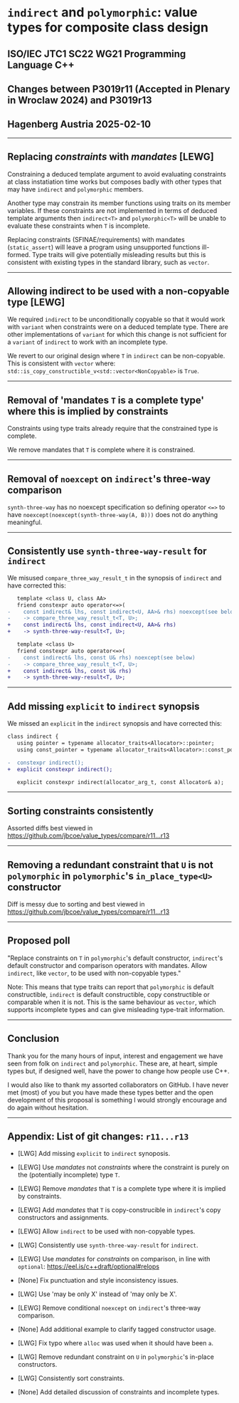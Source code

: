 # `indirect` and `polymorphic`: value types for composite class design

## ISO/IEC JTC1 SC22 WG21 Programming Language C++

## Changes between P3019r11 (Accepted in Plenary in Wroclaw 2024) and P3019r13

## Hagenberg Austria 2025-02-10

---

## Replacing _constraints_ with _mandates_ [LEWG]

Constraining a deduced template argument to avoid evaluating constraints at class
instatiation time works but composes badly with other types that may have `indirect`
and `polymorphic` members.

Another type may constrain its member functions using traits on its member variables.
If these constraints are not implemented in terms of deduced template arguments then
`indirect<T>` and `polymorphic<T>` will be unable to evaluate these constraints when
`T` is incomplete.

Replacing constraints (SFINAE/requirements) with mandates (`static_assert`) will leave
a program using unsupported functions ill-formed. Type traits will give potentially
misleading results but this is consistent with existing types in the standard library,
such as `vector`.

---

## Allowing indirect to be used with a non-copyable type [LEWG]

We required `indirect` to be unconditionally copyable so that it would work with
`variant` when constraints were on a deduced template type. There are other
implementations of `variant` for which this change is not sufficient for a
`variant` of `indirect` to work with an incomplete type.

We revert to our original design where `T` in `indirect` can be non-copyable.
This is consistent with `vector` where:
`std::is_copy_constructible_v<std::vector<NonCopyable>` is `True`.

---

## Removal of 'mandates `T` is a complete type' where this is implied by constraints

Constraints using type traits already require that the constrained type is complete.

We remove mandates that `T` is complete where it is constrained.

---

## Removal of `noexcept` on `indirect`'s three-way comparison

`synth-three-way` has no noexcept specification so defining
operator `<=>` to have `noexcept(noexcept(synth-three-way(A, B)))`
does not do anything meaningful.

---

## Consistently use `synth-three-way-result` for `indirect`

We misused `compare_three_way_result_t` in the synopsis of `indirect`
and have corrected this:

```diff
   template <class U, class AA>
   friend constexpr auto operator<=>(
-    const indirect& lhs, const indirect<U, AA>& rhs) noexcept(see below)
-    -> compare_three_way_result_t<T, U>;
+    const indirect& lhs, const indirect<U, AA>& rhs)
+    -> synth-three-way-result<T, U>;

   template <class U>
   friend constexpr auto operator<=>(
-    const indirect& lhs, const U& rhs) noexcept(see below)
-    -> compare_three_way_result_t<T, U>;
+    const indirect& lhs, const U& rhs)
+    -> synth-three-way-result<T, U>;
```

---

## Add missing `explicit` to `indirect` synopsis

We missed an `explicit` in the `indirect` synopsis and
have corrected this:

```diff
class indirect {
   using pointer = typename allocator_traits<Allocator>::pointer;
   using const_pointer = typename allocator_traits<Allocator>::const_pointer;

-  constexpr indirect();
+  explicit constexpr indirect();

   explicit constexpr indirect(allocator_arg_t, const Allocator& a);
```

---

## Sorting constraints consistently

Assorted diffs best viewed in <https://github.com/jbcoe/value_types/compare/r11...r13>

---

## Removing a redundant constraint that `U` is not `polymorphic` in `polymorphic`'s `in_place_type<U>` constructor

Diff is messy due to sorting and best viewed in <https://github.com/jbcoe/value_types/compare/r11...r13>

---

## Proposed poll

"Replace constraints on `T` in `polymorphic`'s default constructor, `indirect`'s default
constructor and comparison operators with mandates. Allow `indirect`, like `vector`, to
be used with non-copyable types."

Note: This means that type traits can report that `polymorphic` is default constructible,
`indirect` is default constructible, copy constructible or comparable when it is not.
This is the same behaviour as `vector`, which supports incomplete types and can give
misleading type-trait information.

---

## Conclusion

Thank you for the many hours of input, interest and engagement we have seen from folk
on `indirect` and `polymorphic`. These are, at heart, simple types but, if designed
well, have the power to change how people use C++.

I would also like to thank my assorted collaborators on GitHub. I have never met (most)
of you but you have made these types better and the open development of this proposal
is something I would strongly encourage and do again without hesitation.

---

## Appendix: List of git changes: `r11...r13`

- [LWG] Add missing `explicit` to `indirect` synoposis.

- [LEWG] Use _mandates_ not _constraints_ where the constraint is purely
  on the (potentially incomplete) type `T`.

- [LEWG] Remove _mandates_ that `T` is a complete type where it is implied by constraints.

- [LEWG] Add _mandates_ that `T` is copy-construcible in `indirect`'s copy constructors and assignments.

- [LEWG] Allow `indirect` to be used with non-copyable types.

- [LWG] Consistently use `synth-three-way-result` for `indirect`.

- [LEWG] Use _mandates_ for _constraints_ on comparison, in line with `optional`: https://eel.is/c++draft/optional#relops

- [None] Fix punctuation and style inconsistency issues.

- [LWG] Use 'may be only X' instead of 'may only be X'.

- [LEWG] Remove conditional `noexcept` on `indirect`'s three-way comparison.

- [None] Add additional example to clarify tagged constructor usage.

- [LWG] Fix typo where `alloc` was used when it should have been `a`.

- [LWG] Remove redundant constraint on `U` in `polymorphic`'s in-place constructors.

- [LWG] Consistently sort constraints.

- [None] Add detailed discussion of constraints and incomplete types.
